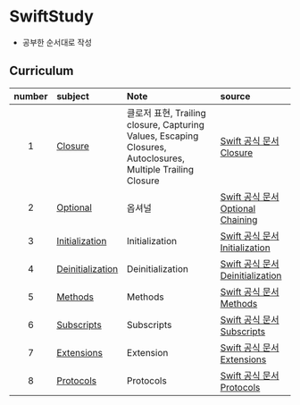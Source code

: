 # SwiftStudy
* 공부한 순서대로 작성
## Curriculum
   | number | subject | Note | source |
   |:---:| :--- | :--- | :--- |
   |1|[Closure](https://github.com/kanghuiseon/SwiftStudy/blob/master/01_Closure/01_Closure.md) | 클로저 표현, Trailing closure, Capturing Values, Escaping Closures, Autoclosures, Multiple Trailing Closure | [Swift 공식 문서 Closure](https://docs.swift.org/swift-book/LanguageGuide/Closures.html) |
   |2|[Optional](https://github.com/kanghuiseon/SwiftStudy/blob/master/02_Optional/02_Optional.md) | 옵셔널 | [Swift 공식 문서 Optional Chaining](https://docs.swift.org/swift-book/LanguageGuide/OptionalChaining.html) |
   |3|[Initialization](https://github.com/kanghuiseon/SwiftStudy/blob/master/03_Initialization/03_Initialization.md) | Initialization | [Swift 공식 문서 Initialization](https://docs.swift.org/swift-book/LanguageGuide/Initialization.html) |
   |4|[Deinitialization](https://github.com/kanghuiseon/SwiftStudy/blob/master/04_Deinitialization/04_Deinitialization.md) | Deinitialization | [Swift 공식 문서 Deinitialization](https://docs.swift.org/swift-book/LanguageGuide/Deinitialization.html) |
   |5|[Methods](https://github.com/kanghuiseon/SwiftStudy/blob/master/05_Methods/05_Methods.md) | Methods | [Swift 공식 문서 Methods](https://docs.swift.org/swift-book/LanguageGuide/Methods.html) |
   |6|[Subscripts](https://github.com/kanghuiseon/SwiftStudy/blob/master/06_Subscripts/06_Subscripts.md) | Subscripts | [Swift 공식 문서 Subscripts](https://docs.swift.org/swift-book/LanguageGuide/Subscripts.html) |
   |7|[Extensions](https://github.com/kanghuiseon/SwiftStudy/blob/master/07_Extensions/07_Extensions.md) | Extension | [Swift 공식 문서 Extensions](https://docs.swift.org/swift-book/LanguageGuide/Extensions.html) |
   |8|[Protocols](https://github.com/kanghuiseon/SwiftStudy/blob/master/08_Protocols/08_Protocols.md) | Protocols | [Swift 공식 문서 Protocols](https://docs.swift.org/swift-book/LanguageGuide/Protocols.html) |

<br/>
<br/>
<br/>
